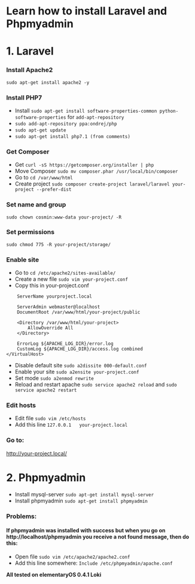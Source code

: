 # Learn how to install Laravel and Phpmyadmin

# 1. Laravel

### Install Apache2
``sudo apt-get install apache2 -y``

### Install PHP7
- Install ``sudo apt-get install software-properties-common python-software-properties`` for ``add-apt-repository``
- ``sudo add-apt-repository ppa:ondrej/php``
- ``sudo apt-get update``
- ``sudo apt-get install php7.1 (from comments)``

### Get Composer
- Get 
``curl -sS https://getcomposer.org/installer | php``
- Move Composer
``sudo mv composer.phar /usr/local/bin/composer``
- Go to 
``cd /var/www/html``
- Create project
``sudo composer create-project laravel/laravel your-project --prefer-dist``

### Set name and group
``sudo chown cosmin:www-data your-project/ -R``

### Set permissions
``sudo chmod 775 -R your-project/storage/``

### Enable site
- Go to 
``cd /etc/apache2/sites-available/``
- Create a new file 
``sudo vim your-project.conf``
- Copy this in your-project.conf
```<VirtualHost *:80>
    ServerName yourproject.local

    ServerAdmin webmaster@localhost
    DocumentRoot /var/www/html/your-project/public

    <Directory /var/www/html/your-project>
        AllowOverride All
    </Directory>

    ErrorLog ${APACHE_LOG_DIR}/error.log
    CustomLog ${APACHE_LOG_DIR}/access.log combined
</VirtualHost>
```
- Disable default site ``sudo a2dissite 000-default.conf``
- Enable your site ``sudo a2ensite your-project.conf``
- Set mode ``sudo a2enmod rewrite``
- Reload and restart apache ``sudo service apache2 reload`` and ``sudo service apache2 restart``

### Edit hosts
- Edit file ``sudo vim /etc/hosts``
- Add this line	``127.0.0.1   your-project.local``

### Go to:
http://your-project.local/


# 2. Phpmyadmin

- Install mysql-server
``sudo apt-get install mysql-server``
- Install phpmyadmin
``sudo apt-get install phpmyadmin``

### Problems:
#### If phpmyadmin was installed with success but when you go on http://localhost/phpmyadmin you receive a not found message, then do this:
- Open file 
``sudo vim /etc/apache2/apache2.conf``
- Add this line somewhere:
``Include /etc/phpmyadmin/apache.conf``

**All tested on elementaryOS 0.4.1 Loki**

